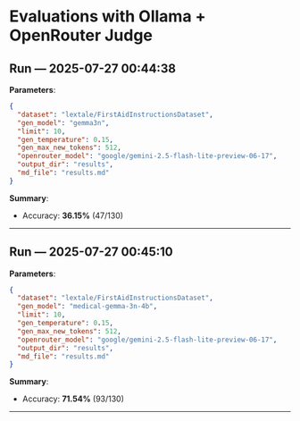 # Evaluations with Ollama + OpenRouter Judge

## Run — 2025-07-27 00:44:38

**Parameters**:

```json
{
  "dataset": "lextale/FirstAidInstructionsDataset",
  "gen_model": "gemma3n",
  "limit": 10,
  "gen_temperature": 0.15,
  "gen_max_new_tokens": 512,
  "openrouter_model": "google/gemini-2.5-flash-lite-preview-06-17",
  "output_dir": "results",
  "md_file": "results.md"
}
```

**Summary**:

- Accuracy: **36.15%** (47/130)

---

## Run — 2025-07-27 00:45:10

**Parameters**:

```json
{
  "dataset": "lextale/FirstAidInstructionsDataset",
  "gen_model": "medical-gemma-3n-4b",
  "limit": 10,
  "gen_temperature": 0.15,
  "gen_max_new_tokens": 512,
  "openrouter_model": "google/gemini-2.5-flash-lite-preview-06-17",
  "output_dir": "results",
  "md_file": "results.md"
}
```

**Summary**:

- Accuracy: **71.54%** (93/130)

---

